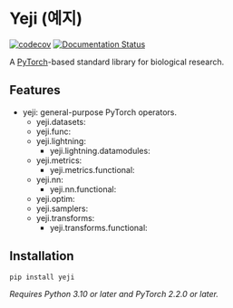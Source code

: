 # Yeji (예지)

[![codecov](https://codecov.io/gh/0x00b1/yeji/graph/badge.svg?token=YNIXSAZ333)](https://codecov.io/gh/0x00b1/yeji) [![Documentation Status](https://readthedocs.org/projects/yeji/badge/?version=latest)](https://yeji.readthedocs.io/en/latest/?badge=latest)

A [PyTorch](https://pytorch.org/)-based standard library for biological research.

## Features

*   yeji: general-purpose PyTorch operators.
    *   yeji.datasets:
    *   yeji.func:
    *   yeji.lightning:
        *   yeji.lightning.datamodules:
    *   yeji.metrics:
        *   yeji.metrics.functional:
    *   yeji.nn:
        *   yeji.nn.functional:
    *   yeji.optim: 
    *   yeji.samplers: 
    *   yeji.transforms: 
        *   yeji.transforms.functional:

## Installation

```bash
pip install yeji
```

_Requires Python 3.10 or later and PyTorch 2.2.0 or later._
